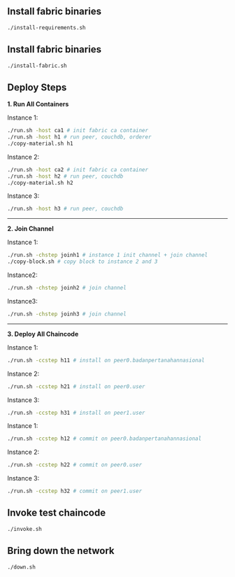 ## Install fabric binaries

```bash
./install-requirements.sh
```

## Install fabric binaries

```bash
./install-fabric.sh
```

## Deploy Steps

**1. Run All Containers**

Instance 1:

```bash
./run.sh -host ca1 # init fabric ca container
./run.sh -host h1 # run peer, couchdb, orderer
./copy-material.sh h1
```

Instance 2:

```bash
./run.sh -host ca2 # init fabric ca container
./run.sh -host h2 # run peer, couchdb
./copy-material.sh h2
```

Instance 3:

```bash
./run.sh -host h3 # run peer, couchdb
```

---

**2. Join Channel**

Instance 1:

```bash
./run.sh -chstep joinh1 # instance 1 init channel + join channel
./copy-block.sh # copy block to instance 2 and 3
```

Instance2:

```bash
./run.sh -chstep joinh2 # join channel
```

Instance3:

```bash
./run.sh -chstep joinh3 # join channel
```

---

**3. Deploy All Chaincode**

Instance 1:

```bash
./run.sh -ccstep h11 # install on peer0.badanpertanahannasional
```

Instance 2:

```bash
./run.sh -ccstep h21 # install on peer0.user
```

Instance 3:

```bash
./run.sh -ccstep h31 # install on peer1.user
```

Instance 1:

```bash
./run.sh -ccstep h12 # commit on peer0.badanpertanahannasional
```

Instance 2:

```bash
./run.sh -ccstep h22 # commit on peer0.user
```

Instance 3:

```bash
./run.sh -ccstep h32 # commit on peer1.user
```

## Invoke test chaincode

```bash
./invoke.sh
```

## Bring down the network

```bash
./down.sh
```
